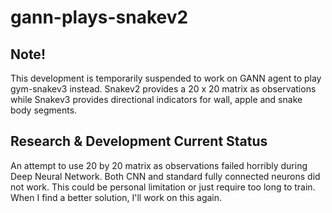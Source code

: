 # gann-plays-snakev2
## Note!
This development is temporarily suspended to work on GANN agent to play gym-snakev3 instead.
Snakev2 provides a 20 x 20 matrix as observations while Snakev3 provides directional indicators for wall, apple and snake body segments.

## Research & Development Current Status
An attempt to use 20 by 20 matrix as observations failed horribly during Deep Neural Network. Both CNN and standard fully connected neurons did not work. This could be personal limitation or just require too long to train. When I find a better solution, I'll work on this again.
